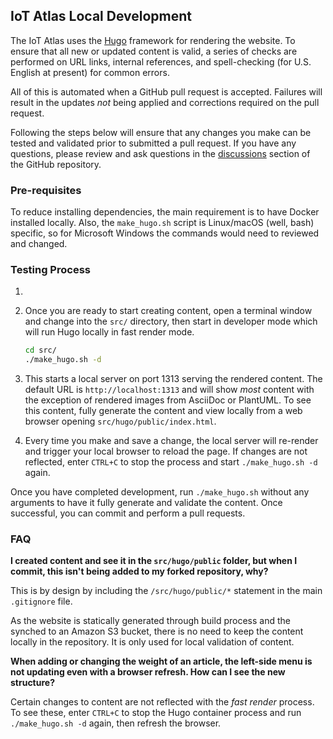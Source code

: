 ## IoT Atlas Local Development

The IoT Atlas uses the [Hugo](https://gohugo.io/) framework for rendering the website. To ensure that all new or updated content is valid, a series of checks are performed on URL links, internal references, and spell-checking (for U.S. English at present) for common errors.

All of this is automated when a GitHub pull request is accepted. Failures will result in the updates _not_ being applied and corrections required on the pull request.

Following the steps below will ensure that any changes you make can be tested and validated prior to submitted a pull request. If you have any questions, please review and ask questions in the [discussions](https://github.com/aws/iot-atlas/discussions) section of the GitHub repository.

### Pre-requisites

To reduce installing dependencies, the main requirement is to have Docker installed locally. Also, the `make_hugo.sh` script is Linux/macOS (well, bash) specific, so for Microsoft Windows the commands would need to reviewed and changed.

### Testing Process

1.
1. Once you are ready to start creating content, open a terminal window and change into the `src/` directory, then start in developer mode which will run Hugo locally in fast render mode.

   ```bash
   cd src/
   ./make_hugo.sh -d
   ```

1. This starts a local server on port 1313 serving the rendered content. The default URL is `http://localhost:1313` and will show _most_ content with the exception of rendered images from AsciiDoc or PlantUML. To see this content, fully generate the content and view locally from a web browser opening `src/hugo/public/index.html`.
1. Every time you make and save a change, the local server will re-render and trigger your local browser to reload the page. If changes are not reflected, enter `CTRL+C` to stop the process and start `./make_hugo.sh -d` again.

Once you have completed development, run `./make_hugo.sh` without any arguments to have it fully generate and validate the content. Once successful, you can commit and perform a pull requests.

### FAQ

**I created content and see it in the `src/hugo/public` folder, but when I commit, this isn't being added to my forked repository, why?**

This is by design by including the `/src/hugo/public/*` statement in the main `.gitignore` file.

As the website is statically generated through build process and the synched to an Amazon S3 bucket, there is no need to keep the content locally in the repository. It is only used for local validation of content.

**When adding or changing the weight of an article, the left-side menu is not updating even with a browser refresh. How can I see the new structure?**

Certain changes to content are not reflected with the _fast render_ process. To see these, enter `CTRL+C` to stop the Hugo container process and run `./make_hugo.sh -d` again, then refresh the browser.

